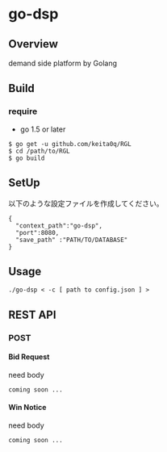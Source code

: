 go-dsp
====

## Overview

demand side platform by Golang
## Build

### require

- go 1.5 or later

```
$ go get -u github.com/keita0q/RGL
$ cd /path/to/RGL
$ go build
```

## SetUp

以下のような設定ファイルを作成してください。

```
{
  "context_path":"go-dsp",
  "port":8080,
  "save_path" :"PATH/TO/DATABASE"
}
```

## Usage

```
./go-dsp < -c [ path to config.json ] >
```

## REST API

### POST

#### Bid Request

need body

```
coming soon ...
```

#### Win Notice

need body

```
coming soon ...
```
